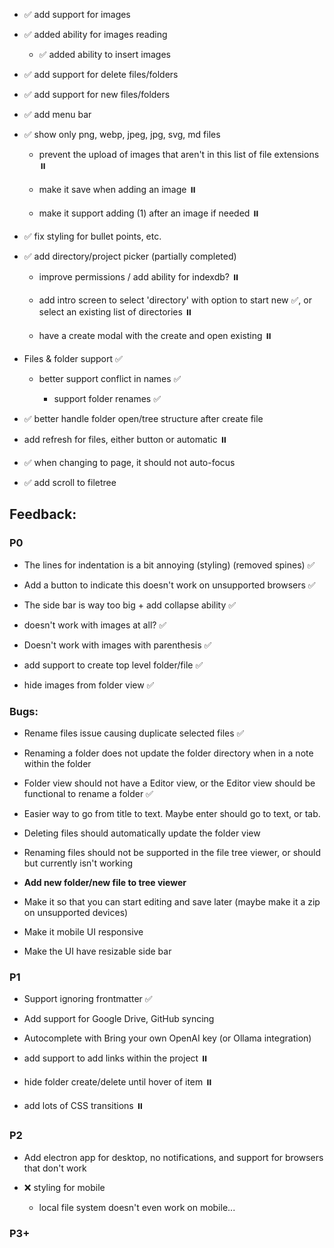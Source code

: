 *   ✅ add support for images
    
*   ✅ added ability for images reading
    
    *   ✅ added ability to insert images
        
*   ✅ add support for delete files/folders
    
*   ✅ add support for new files/folders
    
*   ✅ add menu bar
    
*   ✅ show only png, webp, jpeg, jpg, svg, md files
    
    *   prevent the upload of images that aren't in this list of file extensions ⏸️
        
    *   make it save when adding an image ⏸️
        
    *   make it support adding (1) after an image if needed ⏸️
        
*   ✅ fix styling for bullet points, etc.
    
*   ✅ add directory/project picker (partially completed)
    
    *   improve permissions / add ability for indexdb? ⏸️
        
    *   add intro screen to select 'directory' with option to start new ✅, or select an existing list of directories ⏸️
        
    *   have a create modal with the create and open existing ⏸️
        
*   Files & folder support ✅
    
    *   better support conflict in names ✅
        
        *   support folder renames ✅
            
*   ✅ better handle folder open/tree structure after create file
    
*   add refresh for files, either button or automatic ⏸️
    
*   ✅ when changing to page, it should not auto-focus
    
*   ✅ add scroll to filetree
    

## Feedback:

### P0

*   The lines for indentation is a bit annoying (styling) (removed spines) ✅
    
*   Add a button to indicate this doesn't work on unsupported browsers ✅
    
*   The side bar is way too big + add collapse ability ✅
    
*   doesn't work with images at all? ✅
    
*   Doesn't work with images with parenthesis ✅
    
*   add support to create top level folder/file ✅
    
*   hide images from folder view ✅
    

### Bugs:

*   Rename files issue causing duplicate selected files ✅
    
*   Renaming a folder does not update the folder directory when in a note within the folder
    
*   Folder view should not have a Editor view, or the Editor view should be functional to rename a folder ✅
    
*   Easier way to go from title to text. Maybe enter should go to text, or tab.
    
*   Deleting files should automatically update the folder view
    
*   Renaming files should not be supported in the file tree viewer, or should but currently isn't working
    
*   **Add new folder/new file to tree viewer**
    
*   Make it so that you can start editing and save later (maybe make it a zip on unsupported devices)
    
*   Make it mobile UI responsive
    
*   Make the UI have resizable side bar
    

### P1

*   Support ignoring frontmatter ✅
    
*   Add support for Google Drive, GitHub syncing
    
*   Autocomplete with Bring your own OpenAI key (or Ollama integration)
    
*   add support to add links within the project ⏸️
    
*   hide folder create/delete until hover of item ⏸️
    
*   add lots of CSS transitions ⏸️
    

### P2

*   Add electron app for desktop, no notifications, and support for browsers that don't work
    
*   ❌ styling for mobile
    
    *   local file system doesn't even work on mobile...
        

### P3+